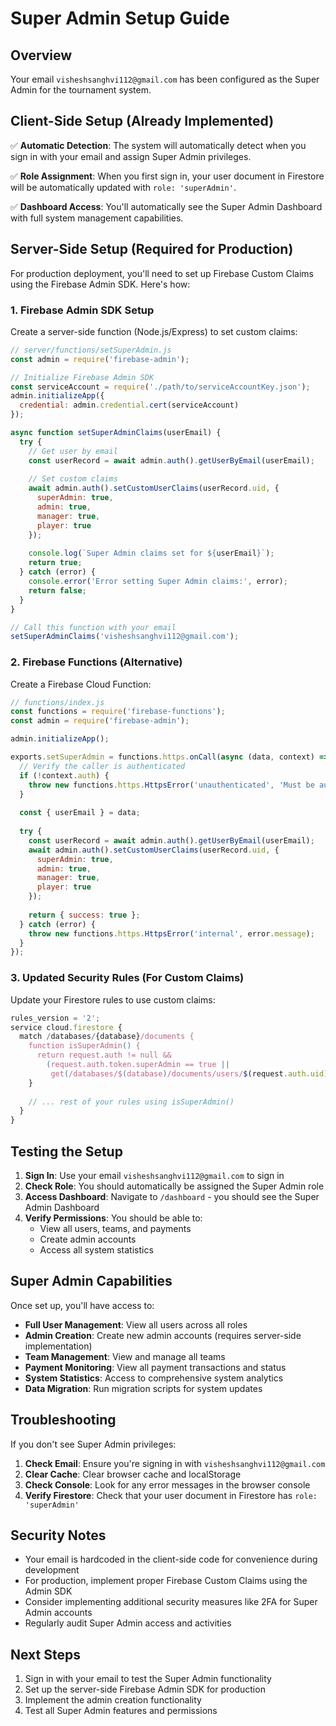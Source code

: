 # Super Admin Setup Guide

## Overview
Your email `visheshsanghvi112@gmail.com` has been configured as the Super Admin for the tournament system.

## Client-Side Setup (Already Implemented)

✅ **Automatic Detection**: The system will automatically detect when you sign in with your email and assign Super Admin privileges.

✅ **Role Assignment**: When you first sign in, your user document in Firestore will be automatically updated with `role: 'superAdmin'`.

✅ **Dashboard Access**: You'll automatically see the Super Admin Dashboard with full system management capabilities.

## Server-Side Setup (Required for Production)

For production deployment, you'll need to set up Firebase Custom Claims using the Firebase Admin SDK. Here's how:

### 1. Firebase Admin SDK Setup

Create a server-side function (Node.js/Express) to set custom claims:

```javascript
// server/functions/setSuperAdmin.js
const admin = require('firebase-admin');

// Initialize Firebase Admin SDK
const serviceAccount = require('./path/to/serviceAccountKey.json');
admin.initializeApp({
  credential: admin.credential.cert(serviceAccount)
});

async function setSuperAdminClaims(userEmail) {
  try {
    // Get user by email
    const userRecord = await admin.auth().getUserByEmail(userEmail);
    
    // Set custom claims
    await admin.auth().setCustomUserClaims(userRecord.uid, {
      superAdmin: true,
      admin: true,
      manager: true,
      player: true
    });
    
    console.log(`Super Admin claims set for ${userEmail}`);
    return true;
  } catch (error) {
    console.error('Error setting Super Admin claims:', error);
    return false;
  }
}

// Call this function with your email
setSuperAdminClaims('visheshsanghvi112@gmail.com');
```

### 2. Firebase Functions (Alternative)

Create a Firebase Cloud Function:

```javascript
// functions/index.js
const functions = require('firebase-functions');
const admin = require('firebase-admin');

admin.initializeApp();

exports.setSuperAdmin = functions.https.onCall(async (data, context) => {
  // Verify the caller is authenticated
  if (!context.auth) {
    throw new functions.https.HttpsError('unauthenticated', 'Must be authenticated');
  }
  
  const { userEmail } = data;
  
  try {
    const userRecord = await admin.auth().getUserByEmail(userEmail);
    await admin.auth().setCustomUserClaims(userRecord.uid, {
      superAdmin: true,
      admin: true,
      manager: true,
      player: true
    });
    
    return { success: true };
  } catch (error) {
    throw new functions.https.HttpsError('internal', error.message);
  }
});
```

### 3. Updated Security Rules (For Custom Claims)

Update your Firestore rules to use custom claims:

```javascript
rules_version = '2';
service cloud.firestore {
  match /databases/{database}/documents {
    function isSuperAdmin() {
      return request.auth != null && 
        (request.auth.token.superAdmin == true || 
         get(/databases/$(database)/documents/users/$(request.auth.uid)).data.role == 'superAdmin');
    }
    
    // ... rest of your rules using isSuperAdmin()
  }
}
```

## Testing the Setup

1. **Sign In**: Use your email `visheshsanghvi112@gmail.com` to sign in
2. **Check Role**: You should automatically be assigned the Super Admin role
3. **Access Dashboard**: Navigate to `/dashboard` - you should see the Super Admin Dashboard
4. **Verify Permissions**: You should be able to:
   - View all users, teams, and payments
   - Create admin accounts
   - Access all system statistics

## Super Admin Capabilities

Once set up, you'll have access to:

- **Full User Management**: View all users across all roles
- **Admin Creation**: Create new admin accounts (requires server-side implementation)
- **Team Management**: View and manage all teams
- **Payment Monitoring**: View all payment transactions and status
- **System Statistics**: Access to comprehensive system analytics
- **Data Migration**: Run migration scripts for system updates

## Troubleshooting

If you don't see Super Admin privileges:

1. **Check Email**: Ensure you're signing in with `visheshsanghvi112@gmail.com`
2. **Clear Cache**: Clear browser cache and localStorage
3. **Check Console**: Look for any error messages in the browser console
4. **Verify Firestore**: Check that your user document in Firestore has `role: 'superAdmin'`

## Security Notes

- Your email is hardcoded in the client-side code for convenience during development
- For production, implement proper Firebase Custom Claims using the Admin SDK
- Consider implementing additional security measures like 2FA for Super Admin accounts
- Regularly audit Super Admin access and activities

## Next Steps

1. Sign in with your email to test the Super Admin functionality
2. Set up the server-side Firebase Admin SDK for production
3. Implement the admin creation functionality
4. Test all Super Admin features and permissions
